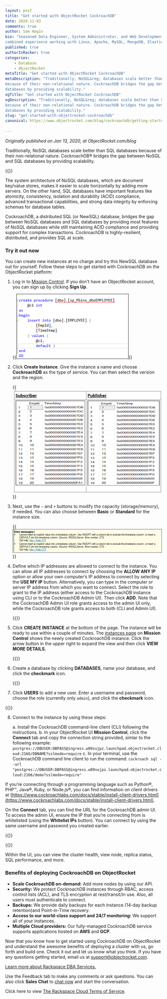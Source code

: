 ```yaml
---
layout: post
title: "Get started with ObjectRocket CockroachDB"
date: 2020-11-03
comments: true
author: Sam Hagin
bio: "Seasoned Data Engineer, System Administrator, and Web Development professional with over 7 years of
combined experience working with Linux, Apache, MySQL, MongoDB, ElasticSearch, PHP, Python, Perl, HTML, CSS, JavaScript"
published: true
authorIsRacker: true
categories:
    - Database
    - ObjectRocket
metaTitle: "Get started with ObjectRocket CockroachDB"
metaDescription: "Traditionally, NoSQL&reg; databases scale better than SQL&reg; databases
because of their non-relational nature. CockroachDB bridges the gap between NoSQL and SQL
databases by providing scalability."
ogTitle: "Get started with ObjectRocket CockroachDB"
ogDescription: "Traditionally, NoSQL&reg; databases scale better than SQL&reg; databases
because of their non-relational nature. CockroachDB bridges the gap between NoSQL and SQL
databases by providing scalability."
slug: "get-started-with-objectrocket-cockroachdb"
canonical: https://www.objectrocket.com/blog/cockroachdb/getting-started-with-objectrockets-cockroachdb/

---
```


*Originally published on Jan 13, 2020, at ObjectRocket.com/blog*

Traditionally, NoSQL databases scale better than SQL databases because of their non-relational nature.
CockroachDB&reg; bridges the gap between NoSQL and SQL databases by providing scalability.

<!--more-->

{{<img src="picture1.jpg" title="" alt="">}}

The system architecture of NoSQL databases, which are document key/value stores, makes it easier to scale horizontally
by adding more servers. On the other hand, SQL databases have important features like atomicity, consistency, isolation
and durability (ACID) compliance, advanced transactional capabilities, and strong data integrity by enforcing schemas
for database tables.

CockroachDB, a distributed SQL (or NewSQL) database, bridges the gap between NoSQL databases and SQL databases by providing
most features of NoSQL databases while still maintaining ACID compliance and providing support for complex transactions.
CockroachDB is highly-resilient, distributed, and provides SQL at scale. 

### Try it out now

You can create new instances at no charge and try this NewSQL database out for yourself. Follow these steps to get
started with CockroachDB on the ObjectRocket platform:

1. Log in to [Mission Control](https://app.objectrocket.cloud/). If you don't have an ObjectRocket account, you can sign
   up by clicking **Sign Up**.

   {{<img src="picture2.png" title="" alt="">}}

2. Click **Create Instance**. Give the instance a name and choose **CockroachDB** as the type of service. You can then
   select the version and the region.

   {{<img src="picture3.png" title="" alt="">}}

3. Next, use the `–` and `+` buttons to modify the capacity (storage/memory), if needed. You can also choose
   between **Basic** or **Standard** for the instance size.

   {{<img src="picture4.png" title="" alt="">}}

4. Define which IP addresses are allowed to connect to the instance. You can allow all IP addresses to connect by choosing
   the **ALLOW ANY IP** option or allow your own computer’s IP address to connect by selecting the **USE MY IP** button.
   Alternatively, you can type in the computer or server IP address from which you want to connect. Select the role to grant
   to the IP address (either access to the CockroachDB instance using CLI or to the CockroachDB Admin UI). Then click **ADD**.
   Note that the CockroachDB Admin UI role grants access to the admin UI only, while the CockroachDB role grants access to
   both (CLI and Admin UI).

   {{<img src="picture5.png" title="" alt="">}}

5. Click **CREATE INSTANCE** at the bottom of the page. The instance will be ready to use within a couple of minutes. The
   [instances page](https://app.objectrocket.cloud/mission-ctrl/instances) on **Mission Control** shows the newly created
   CockroachDB instance. Click the arrow button in the upper right to expand the view and then click **VIEW MORE DETAILS.**

   {{<img src="picture6.png" title="" alt="">}}

6. Create a database by clicking **DATABASES**, name your database, and click the **checkmark** icon. 

   {{<img src="picture7.png" title="" alt="">}}

7. Click **USERS** to add a new user. Enter a username and password, choose the role (currently only `admin`),
   and click the **checkmark** icon.

{{<img src="picture8.png" title="" alt="">}}

8. Connect to the instance by using these steps:

    a. Install the CockroachDB command-line client (CLI) following the instructions.
    b. In your ObjectRocket UI **Mission Control**, click the **Connect** tab and copy the connection string
       provided, simlar to the following example: `postgres://DBUSER:DBPASS@ingress.w89sujpz.launchpad.objectrocket.cloud:2166/DBNAME?sslmode=require`
    c. In your terminal, use the CockroachDB command line client to run the command: `cockroach sql --url "postgres://DBUSER:DBPASS@ingress.w89sujpz.launchpad.objectrocket.cloud:2166/demo?sslmode=require"`

If you’re connecting through a programming language such as Python&reg;, PHP&trade;, Java&reg;, Ruby, or
Node.js&reg;, you can find information on client drivers at [https://www.cockroachlabs.com/docs/stable/install-client-drivers.html](https://www.cockroachlabs.com/docs/stable/install-client-drivers.html).

On the **Connect** tab, you can find the URL for the CockroachDB admin UI. To access the admin UI, ensure the IP that you’re connecting from is whitelisted (using the **Whitelist IPs** button). You can connect by using the same username and password you created earlier.

{{<img src="picture9.png" title="" alt="">}}

{{<img src="picture10.png" title="" alt="">}}

Within the UI, you can view the cluster health, view node, replica status, SQL performance, and more. 

### Benefits of deploying CockroachDB on ObjectRocket

+ **Scale CockroachDB on-demand:** Add more nodes by using our API.
+ **Security:** We protect CockroachDB instances through RBAC, access control lists (ACL), and TLS encryption at
  rest/transit/in use. Also, all users must authenticate to connect. 
+ **Backups:** We provide daily backups for each instance (14-day backup retention)and Point-in-Time recovery. 
+ **Access to our world-class support and 24/7 monitoring:** We support all of your instances. 
+ **Multiple Cloud providers:** Our fully-managed CockroachDB service supports applications hosted on **AWS** and **GCP**.

Now that you know how to get started using CockroachDB on ObjectRocket and understand the awesome benefits of deploying a
cluster with us, go forth and build one. Check it out and let us know what you think. If you have any questions getting
started, email us at support@objectrocket.com.

<a class="cta purple" id="cta" href="https://www.rackspace.com/data/dba-services">Learn more about Rackspace DBA Services.</a>

Use the Feedback tab to make any comments or ask questions. You can also click
**Sales Chat** to [chat now](https://www.rackspace.com/) and start the conversation.

Click here to view [The Rackspace Cloud Terms of Service](https://www.rackspace.com/cloud/legal/).
